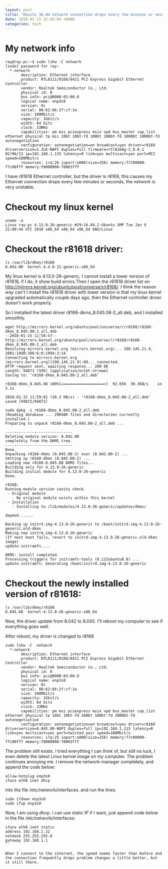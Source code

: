 ```yaml
---
layout: post
title: "Ubuntu 16.04 network connection drops every few minutes or seconds"
date: 2018-01-15 22:45:04 +0800
categories: tech
---
```


# My network info
```
ray@ray-pc:~$ sudo lshw -C network
[sudo] password for ray:
  *-network               
       description: Ethernet interface
       product: RTL8111/8168/8411 PCI Express Gigabit Ethernet Controller
       vendor: Realtek Semiconductor Co., Ltd.
       physical id: 0
       bus info: pci@0000:03:00.0
       logical name: enp3s0
       version: 0c
       serial: 08:62:66:2f:cf:1e
       size: 100Mbit/s
       capacity: 1Gbit/s
       width: 64 bits
       clock: 33MHz
       capabilities: pm msi pciexpress msix vpd bus_master cap_list ethernet physical tp mii 10bt 10bt-fd 100bt 100bt-fd 1000bt 1000bt-fd autonegotiation
       configuration: autonegotiation=on broadcast=yes driver=r8169 driverversion=2.3LK-NAPI duplex=full firmware=rtl8168g-2_0.0.1 02/06/13 ip=192.168.1.115 latency=0 link=yes multicast=yes port=MII speed=100Mbit/s
       resources: irq:26 ioport:e000(size=256) memory:f7c00000-f7c00fff memory:f0000000-f0003fff
```
I have r81618 Ethernet controller, but the driver is r8169, this causes my Ethernet connection drops every few minutes or seconds, the network is very unstable.

# Checkout my linux kernel
```
uname -a
Linux ray-pc 4.13.0-26-generic #29~16.04.2-Ubuntu SMP Tue Jan 9 22:00:44 UTC 2018 x86_64 x86_64 x86_64 GNU/Linux
```

# Checkout the r81618 driver:
```
ls /var/lib/dkms/r8168
8.042.00  kernel-4.4.0-21-generic-x86_64
```

My linux kernel is 4.13.0-26-generic, I cannot install a lower version of r81618, if I do, it show build errors.Then I open the r81618 driver list on http://mirrors.kernel.org/ubuntu/pool/universe/r/r8168/. I think the reason way can't I install the r81618 driver with lower version is that my linux kernel upgraded automatically couple days ago, then the Ethernet controller driver doesn't work properly.

So I installed the latest driver r8168-dkms_8.045.08-2_all.deb, and I installed smoothly.
```
wget http://mirrors.kernel.org/ubuntu/pool/universe/r/r8168/r8168-dkms_8.045.08-2_all.deb
--2018-01-15 11:58:57--  http://mirrors.kernel.org/ubuntu/pool/universe/r/r8168/r8168-dkms_8.045.08-2_all.deb
Resolving mirrors.kernel.org (mirrors.kernel.org)... 198.145.21.9, 2001:19d0:306:6:0:1994:3:14
Connecting to mirrors.kernel.org (mirrors.kernel.org)|198.145.21.9|:80... connected.
HTTP request sent, awaiting response... 200 OK
Length: 94872 (93K) [application/octet-stream]
Saving to: ‘r8168-dkms_8.045.08-2_all.deb’

r8168-dkms_8.045.08 100%[===================>]  92.65K  30.3KB/s    in 3.1s    

2018-01-15 11:59:01 (30.3 KB/s) - ‘r8168-dkms_8.045.08-2_all.deb’ saved [94872/94872]
```

```
sudo dpkg -i r8168-dkms_8.045.08-2_all.deb
(Reading database ... 298486 files and directories currently installed.)
Preparing to unpack r8168-dkms_8.045.08-2_all.deb ...

------------------------------
Deleting module version: 8.042.00
completely from the DKMS tree.
------------------------------
Done.
Unpacking r8168-dkms (8.045.08-2) over (8.042.00-2) ...
Setting up r8168-dkms (8.045.08-2) ...
Loading new r8168-8.045.08 DKMS files...
Building only for 4.13.0-26-generic
Building initial module for 4.13.0-26-generic
Done.

r8168:
Running module version sanity check.
 - Original module
   - No original module exists within this kernel
 - Installation
   - Installing to /lib/modules/4.13.0-26-generic/updates/dkms/

depmod.......

Backing up initrd.img-4.13.0-26-generic to /boot/initrd.img-4.13.0-26-generic.old-dkms
Making new initrd.img-4.13.0-26-generic
(If next boot fails, revert to initrd.img-4.13.0-26-generic.old-dkms image)
update-initramfs....

DKMS: install completed.
Processing triggers for initramfs-tools (0.122ubuntu8.8) ...
update-initramfs: Generating /boot/initrd.img-4.13.0-26-generic
```

# Checkout the newly installed version of r81618:
```
ls /var/lib/dkms/r8168
8.045.08  kernel-4.13.0-26-generic-x86_64
```
Now, the driver update from 8.042 to 8.045. I'll reboot my computer to see if everything goes well.

After reboot, my driver is changed to r8168
```
sudo lshw -C  network
  *-network               
       description: Ethernet interface
       product: RTL8111/8168/8411 PCI Express Gigabit Ethernet Controller
       vendor: Realtek Semiconductor Co., Ltd.
       physical id: 0
       bus info: pci@0000:03:00.0
       logical name: enp3s0
       version: 0c
       serial: 08:62:66:2f:cf:1e
       size: 100Mbit/s
       capacity: 1Gbit/s
       width: 64 bits
       clock: 33MHz
       capabilities: pm msi pciexpress msix vpd bus_master cap_list ethernet physical tp 10bt 10bt-fd 100bt 100bt-fd 1000bt-fd autonegotiation
       configuration: autonegotiation=on broadcast=yes driver=r8168 driverversion=8.045.08-NAPI duplex=full ip=192.168.1.115 latency=0 link=yes multicast=yes port=twisted pair speed=100Mbit/s
       resources: irq:25 ioport:e000(size=256) memory:f7c00000-f7c00fff memory:f0000000-f0003fff
```

The problem still exists. I tried everything I can think of, but still no luck, I even delete the latest Linux kernel image on my computer. The problem continues annoying me. I remove the network-manager completely, and append the code below:
```
allow-hotplug enp3s0
iface eth0 inet dhcp
```
into the file /etc/network/interfaces. and run the lines:
```
sudo ifdown enp3s0
sudo ifup enp3s0
```
Now, I am using dhcp. I can use static IP if I want, just append code below in the file /etc/network/interfaces:
```
iface eth0 inet static
address 192.168.1.22
netmask 255.255.255.0
gateway 192.168.1.1
``

When I connect to the internet, the speed seems faster than before and the connection frequently drops problem changes a little better, but it still there.
